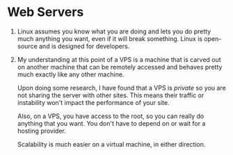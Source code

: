 # Web Servers
1. Linux assumes you know what you are doing and lets you do pretty much anything you want, even if it will break something. Linux is open-source and is designed for developers.
2. My understanding at this point of a VPS is a machine that is carved out on another machine that can be remotely accessed and behaves pretty much exactly like any other machine. 

    Upon doing some research, I have found that a VPS is *private* so you are not sharing the server with other sites. This means their traffic or instability won't impact the performance of your site.

    Also, on a VPS, you have access to the root, so you can really do anything that you want. You don't have to depend on or wait for a hosting provider.

    Scalability is much easier on a virtual machine, in either direction.
